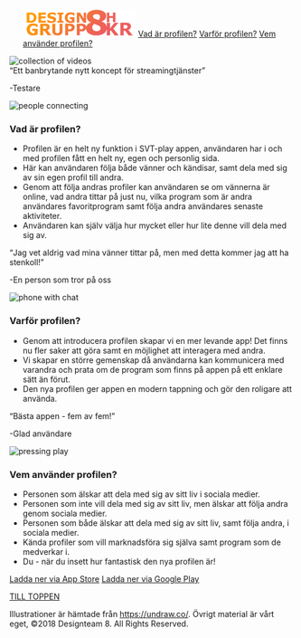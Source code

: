 <!DOCTYPE html>
<html lang="sv">

<head>
  <title>Designgrupp 8</title>
  <meta charset="UTF-8">
  <meta name="viewport" content="width=device-width, initial-scale=1">
	<link rel="stylesheet" type="text/css" href="css/style.css">		<!--Denna länkning fungerar förutsatt att vi har den mappstruktur vi kommit överens om--> 
</head>
  
<body>
  <nav>
	<ul>
		<img id="img-nav" src="logo-nav.png" alt="logo-nav">
  		<a id="#what" href="#vad">Vad är profilen?</a>
  		<a id="why" href="#varför">Varför profilen?</a>
	  	<a id="who" href="#vem">Vem använder profilen?</a>
	</ul>
</nav>
<!--Detta ar ej slutgilftig illustration. bara en dummie tagen fran google-->
<img src="/DesignTeam8/header_main.jpg" alt="collection of videos" style="width:1500px">
	<div class="content">	
  <main>
	<div class="quote">
	  <q>Ett banbrytande nytt koncept för streamingtjänster</q><br>
		<p class="quotename">-Testare</p>
	</div>
<article>
	<img src="/DesignTeam8/connected.png" alt="people connecting" style="width:400px">
<h3 id="what">Vad är profilen?</h3>
	<p>
	<ul>
       <li>Profilen är en helt ny funktion i SVT-play appen, användaren har i och med profilen fått en helt ny, egen och personlig sida.</li>
       <li>Här kan användaren följa både vänner och kändisar, samt dela med sig av sin egen profil till andra.</li> 
       <li>Genom att följa andras profiler kan användaren se om vännerna är online, vad andra tittar på just nu, vilka program som är andra användares favoritprogram samt följa andra användares senaste aktiviteter.</li>
       <li>Användaren kan själv välja hur mycket eller hur lite denne vill dela med sig av.</li>
	</ul>
</p>
	</article>
	<article>
	<div class="quote">
		<q>Jag vet aldrig vad mina vänner tittar på, men med detta kommer jag att ha stenkoll!</q><br>
		<p class="quotename">-En person som tror på oss</p>
	</div>
		<img src="/DesignTeam8/online_world.png" alt="phone with chat" style="width:400px">

<h3 id="why">Varför profilen?</h3>

<p>
	<ul>
        <li>Genom att introducera profilen skapar vi en mer levande app! Det finns nu fler saker att göra samt en möjlighet att interagera med andra.</li>
        <li>Vi skapar en större gemenskap då användarna kan kommunicera med varandra och prata om de program som finns på appen på ett enklare sätt än förut.</li>
        <li>Den nya profilen ger appen en modern tappning och gör den roligare att använda.
        </li>
	</ul>
	</p>
</article>
<article>

<div class="quote">
	<q>Bästa appen - fem av fem!</q>
	<p class="quotename">-Glad användare</p>
</div>
<img src="/DesignTeam8/press_play.png" alt="pressing play" style="width:400px">
<h3 id="who">Vem använder profilen?</h3>
<p>
<ul>
      <li>Personen som älskar att dela med sig av sitt liv i sociala medier.</li>
      <li>Personen som inte vill dela med sig av sitt liv, men älskar att följa andra genom sociala medier.</li>
      <li>Personen som både älskar att dela med sig av sitt liv, samt följa andra, i sociala  medier.</li>
      <li>Kända profiler som vill marknadsföra sig själva samt program som de medverkar i.</li>
      <li>Du - när du insett hur fantastisk den nya profilen är!</li>
</ul>
</p>
	</article>
</main>
  <a href="https://itunes.apple.com/se/app/svt-play/id343544214?mt=8" target="_blank">Ladda ner via App Store</a>
  <a href="https://play.google.com/store/apps/details?id=se.svt.android.svtplay&hl=en" target="_blank">Ladda ner via Google Play</a>
</div>  
 <div class="btn">		<!--Allt i denna container blir centrerat horisontellt, med hjälp av stylesheetet-->
  <p><a href="#top" class="btn">TILL TOPPEN</a></p>		<!--Vi får aktivera länken senare, alltså koppla till banner när den finns. För jag antar att det kan bli problem om man länkar till nav-baren som är fast-->
 </div>
  
<footer>
	<p class="note"> Illustrationer är hämtade från <a href="https://undraw.co/" target="_blank">https://undraw.co/</a>. Övrigt material är vårt eget, &copy;2018 Designteam 8. All Rights Reserved.</p>
</footer>

</body>
</html>

